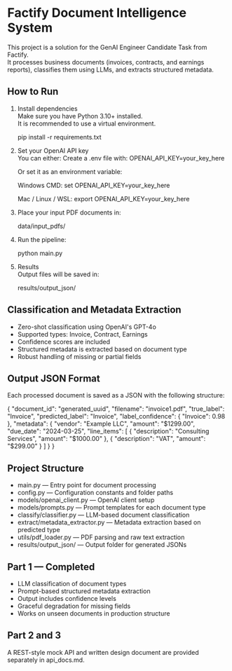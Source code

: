 # Factify Document Intelligence System

This project is a solution for the GenAI Engineer Candidate Task from Factify.  
It processes business documents (invoices, contracts, and earnings reports), classifies them using LLMs, and extracts structured metadata.

## How to Run

1. Install dependencies  
   Make sure you have Python 3.10+ installed.  
   It is recommended to use a virtual environment.

   pip install -r requirements.txt

2. Set your OpenAI API key  
   You can either:
   Create a .env file with:
   OPENAI_API_KEY=your_key_here
   
   Or set it as an environment variable:
   
   Windows CMD:
   set OPENAI_API_KEY=your_key_here
   
   Mac / Linux / WSL:
   export OPENAI_API_KEY=your_key_here

3. Place your input PDF documents in:

   data/input_pdfs/

4. Run the pipeline:

   python main.py

5. Results  
   Output files will be saved in:

   results/output_json/

## Classification and Metadata Extraction

- Zero-shot classification using OpenAI's GPT-4o
- Supported types: Invoice, Contract, Earnings
- Confidence scores are included
- Structured metadata is extracted based on document type
- Robust handling of missing or partial fields

## Output JSON Format

Each processed document is saved as a JSON with the following structure:

{
  "document_id": "generated_uuid",
  "filename": "invoice1.pdf",
  "true_label": "Invoice",
  "predicted_label": "Invoice",
  "label_confidence": {
    "Invoice": 0.98
  },
  "metadata": {
    "vendor": "Example LLC",
    "amount": "$1299.00",
    "due_date": "2024-03-25",
    "line_items": [
      {
        "description": "Consulting Services",
        "amount": "$1000.00"
      },
      {
        "description": "VAT",
        "amount": "$299.00"
      }
    ]
  }
}

## Project Structure

- main.py — Entry point for document processing
- config.py — Configuration constants and folder paths
- models/openai_client.py — OpenAI client setup
- models/prompts.py — Prompt templates for each document type
- classify/classifier.py — LLM-based document classification
- extract/metadata_extractor.py — Metadata extraction based on predicted type
- utils/pdf_loader.py — PDF parsing and raw text extraction
- results/output_json/ — Output folder for generated JSONs

## Part 1 — Completed

- LLM classification of document types
- Prompt-based structured metadata extraction
- Output includes confidence levels
- Graceful degradation for missing fields
- Works on unseen documents in production structure

## Part 2 and 3

A REST-style mock API and written design document are provided separately in api_docs.md.
